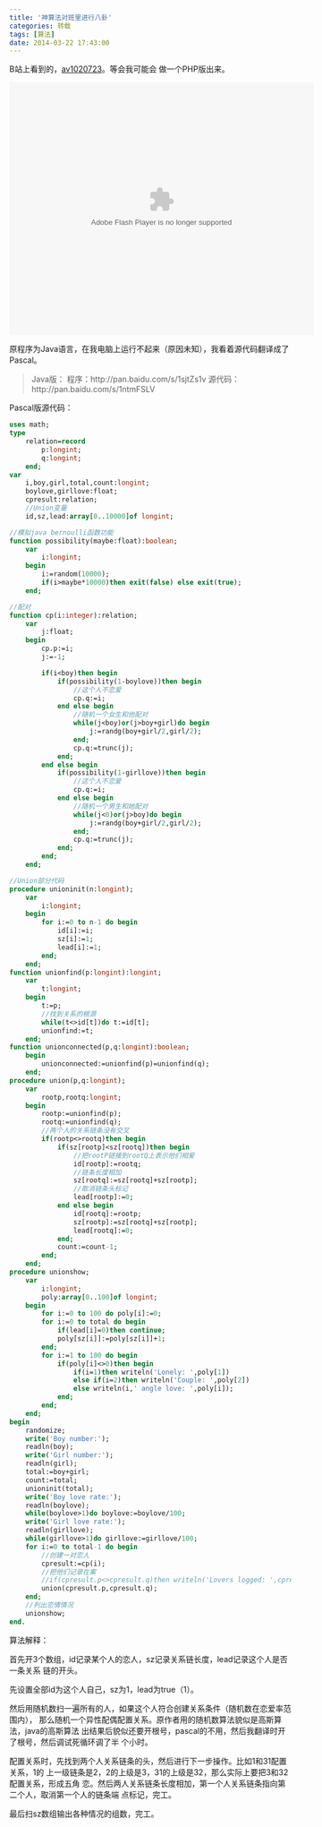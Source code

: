```yaml
---
title: '神算法对班里进行八卦'
categories: 转载
tags: [算法]
date: 2014-03-22 17:43:00
---
```


B站上看到的，[av1020723](http://www.bilibili.tv/video/av1020723/)。等会我可能会
做一个PHP版出来。

<embed height="452" width="544" quality="high" allowfullscreen="true" type="application/x-shockwave-flash" src="http://static.hdslb.com/miniloader.swf" flashvars="aid=1020723&page=1" pluginspage="http://www.adobe.com/shockwave/download/download.cgi?P1_Prod_Version=ShockwaveFlash"></embed>

原程序为Java语言，在我电脑上运行不起来（原因未知），我看着源代码翻译成了Pascal。

<blockquote>Java版：
程序：http://pan.baidu.com/s/1sjtZs1v
源代码：http://pan.baidu.com/s/1ntmFSLV</blockquote>

Pascal版源代码：

```pascal
uses math;
type
    relation=record
        p:longint;
        q:longint;
    end;
var
    i,boy,girl,total,count:longint;
    boylove,girllove:float;
    cpresult:relation;
    //Union变量
    id,sz,lead:array[0..10000]of longint;

//模拟java bernoulli函数功能
function possibility(maybe:float):boolean;
    var
        i:longint;
    begin
        i:=random(10000);
        if(i>maybe*10000)then exit(false) else exit(true);
    end;

//配对
function cp(i:integer):relation;
    var
        j:float;
    begin
        cp.p:=i;
        j:=-1;

        if(i<boy)then begin
            if(possibility(1-boylove))then begin
                //这个人不恋爱
                cp.q:=i;
            end else begin
                //随机一个女生和他配对
                while(j<boy)or(j>boy+girl)do begin
                    j:=randg(boy+girl/2,girl/2);
                end;
                cp.q:=trunc(j);
            end;
        end else begin
            if(possibility(1-girllove))then begin
                //这个人不恋爱
                cp.q:=i;
            end else begin
                //随机一个男生和她配对
                while(j<0)or(j>boy)do begin
                    j:=randg(boy+girl/2,girl/2);
                end;
                cp.q:=trunc(j);
            end;
        end;
    end;

//Union部分代码
procedure unioninit(n:longint);
    var
        i:longint;
    begin
        for i:=0 to n-1 do begin
            id[i]:=i;
            sz[i]:=1;
            lead[i]:=1;
        end;
    end;
function unionfind(p:longint):longint;
    var
        t:longint;
    begin
        t:=p;
        //找到关系的根源
        while(t<>id[t])do t:=id[t];
        unionfind:=t;
    end;
function unionconnected(p,q:longint):boolean;
    begin
        unionconnected:=unionfind(p)=unionfind(q);
    end;
procedure union(p,q:longint);
    var
        rootp,rootq:longint;
    begin
        rootp:=unionfind(p);
        rootq:=unionfind(q);
        //两个人的关系链条没有交叉
        if(rootp<>rootq)then begin
            if(sz[rootp]<sz[rootq])then begin
                //把rootP链接到rootQ上表示他们相爱
                id[rootp]:=rootq;
                //链条长度相加
                sz[rootq]:=sz[rootq]+sz[rootp];
                //取消链条头标记
                lead[rootp]:=0;
            end else begin
                id[rootq]:=rootp;
                sz[rootp]:=sz[rootq]+sz[rootp];
                lead[rootq]:=0;
            end;
            count:=count-1;
        end;
    end;
procedure unionshow;
    var
        i:longint;
        poly:array[0..100]of longint;
    begin
        for i:=0 to 100 do poly[i]:=0;
        for i:=0 to total do begin
            if(lead[i]=0)then continue;
            poly[sz[i]]:=poly[sz[i]]+1;
        end;
        for i:=1 to 100 do begin
            if(poly[i]<>0)then begin
                if(i=1)then writeln('Lonely: ',poly[1])
                else if(i=2)then writeln('Couple: ',poly[2])
                else writeln(i,' angle love: ',poly[i]);
            end;
        end;
    end;
begin
    randomize;
    write('Boy number:');
    readln(boy);
    write('Girl number:');
    readln(girl);
    total:=boy+girl;
    count:=total;
    unioninit(total);
    write('Boy love rate:');
    readln(boylove);
    while(boylove>1)do boylove:=boylove/100;
    write('Girl love rate:');
    readln(girllove);
    while(girllove>1)do girllove:=girllove/100;
    for i:=0 to total-1 do begin
        //创建一对恋人
        cpresult:=cp(i);
        //把他们记录在案
        //if(cpresult.p<>cpresult.q)then writeln('Lovers logged: ',cpresult.p,' ',cpresult.q);
        union(cpresult.p,cpresult.q);
    end;
    //列出恋情情况
    unionshow;
end.
```

算法解释：

首先开3个数组，id记录某个人的恋人，sz记录关系链长度，lead记录这个人是否一条关系
链的开头。

先设置全部id为这个人自己，sz为1，lead为true（1）。

然后用随机数扫一遍所有的人，如果这个人符合创建关系条件（随机数在恋爱率范围内），
那么随机一个异性配偶配置关系。原作者用的随机数算法貌似是高斯算法，java的高斯算法
出结果后貌似还要开根号，pascal的不用，然后我翻译时开了根号，然后调试死循环调了半
个小时。

配置关系时，先找到两个人关系链条的头，然后进行下一步操作。比如1和31配置关系，1的
上一级链条是2，2的上级是3，31的上级是32，那么实际上要把3和32配置关系，形成五角
恋。然后两人关系链条长度相加，第一个人关系链条指向第二个人，取消第一个人的链条端
点标记，完工。

最后扫sz数组输出各种情况的组数，完工。

